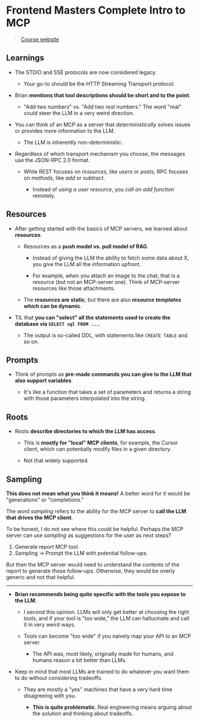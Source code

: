 # Frontend Masters Complete Intro to MCP

> [Course website](https://mcp.holt.courses/)

## Learnings

- The STDIO and SSE protocols are now considered legacy.

  - Your go-to should be the HTTP Streaming Transport protocol.

- Brian **mentions that tool descriptions should be short and to the point**.

  - "Add two numbers" vs. "Add two _real_ numbers." The word "real" could steer the LLM in a very weird direction.

- You can think of an MCP as a server that _deterministically_ solves issues or provides more information to the LLM.

  - The LLM is inherently non-deterministic.

- Regardless of which transport mechanism you choose, the messages use the JSON-RPC 2.0 format.

  - While REST focuses on _resources_, like _users_ or _posts_, RPC focuses on _methods_, like _add_ or _subtract_.

    - Instead of _using a user resource_, you _call an add function_ remotely.

## Resources

- After getting started with the basics of MCP servers, we learned about **resources**.

  - Resources as a **push model vs. pull model of RAG**.

    - Instead of giving the LLM the ability to fetch some data about X, you give the LLM all the information upfront.

    - For example, when you attach an image to the chat, that is a resource (but not an MCP-server one). Think of MCP-server resources like those attachments.

  - The **_resources_ are static**, but there are also **_resource templates_ which can be dynamic**.

- TIL that **you can "select" all the statements used to create the database via `SELECT sql FROM ...`**.

  - The output is so-called DDL, with statements like `CREATE TABLE` and so on.

## Prompts

- Think of prompts as **pre-made commands you can give to the LLM that also support variables**.

  - It's like a function that takes a set of parameters and returns a string with those parameters interpolated into the string.

## Roots

- Roots **describe directories to which the LLM has access**.

  - This is **mostly for "local" MCP clients**, for example, the Cursor client, which can potentially modify files in a given directory.

  - Not that widely supported.

## Sampling

**This does not mean what you think it means!** A better word for it would be "generations" or "completions."

The word _sampling_ refers to the ability for the MCP server to **call the LLM that drives the MCP client**.

To be honest, I do not see where this could be helpful. Perhaps the MCP server can use _sampling_ as suggestions for the user as next steps?

1. Generate report MCP tool.
2. Sampling -> Prompt the LLM with potential follow-ups.

But then the MCP server would need to understand the contents of the report to generate those follow-ups. Otherwise, they would be overly generic and not that helpful.

---

- **Brian recommends being quite specific with the tools you expose to the LLM**.

  - I second this opinion. LLMs will only get better at choosing the right tools, and if your tool is "too wide," the LLM can hallucinate and call it in very weird ways.

  - Tools can become "too wide" if you naively map your API to an MCP server.

    - The API was, most likely, originally made for humans, and humans reason a bit better than LLMs.

- Keep in mind that most LLMs are trained to do whatever you want them to do without considering tradeoffs.

  - They are mostly a "yes" machines that have a very hard time disagreeing with you.

    - **This is quite problematic**. Real engineering means arguing about the solution and thinking about tradeoffs.

